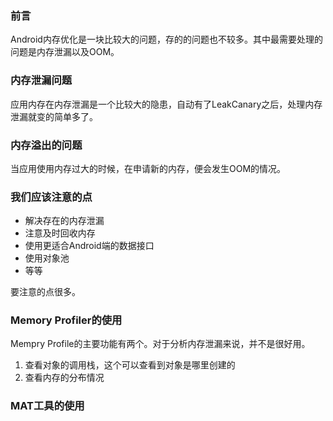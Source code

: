 ### 前言

Android内存优化是一块比较大的问题，存的的问题也不较多。其中最需要处理的问题是内存泄漏以及OOM。

### 内存泄漏问题

应用内存在内存泄漏是一个比较大的隐患，自动有了LeakCanary之后，处理内存泄漏就变的简单多了。

### 内存溢出的问题

当应用使用内存过大的时候，在申请新的内存，便会发生OOM的情况。

### 我们应该注意的点

* 解决存在的内存泄漏
* 注意及时回收内存
* 使用更适合Android端的数据接口
* 使用对象池
* 等等

要注意的点很多。

### Memory Profiler的使用

Mempry Profile的主要功能有两个。对于分析内存泄漏来说，并不是很好用。

1. 查看对象的调用栈，这个可以查看到对象是哪里创建的
2. 查看内存的分布情况


### MAT工具的使用

